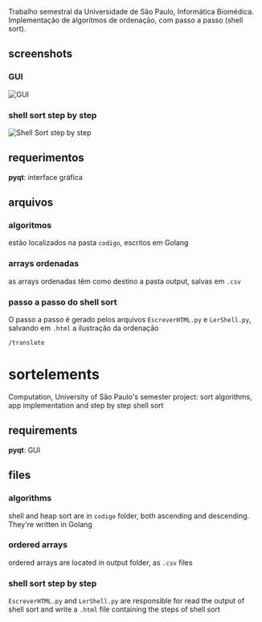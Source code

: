 Trabalho semestral da Universidade de São Paulo, Informática Biomédica. Implementação de algoritmos de ordenação, com passo a passo (shell sort).

## screenshots

### GUI
![GUI](http://u.cubeupload.com/rafaeldefazio/ordenarelementos.png)

### shell sort step by step
![Shell Sort step by step](http://u.cubeupload.com/rafaeldefazio/shellsortstepbystep.png)

## requerimentos
**pyqt**: interface gráfica

## arquivos

### algoritmos
estão localizados na pasta `codigo`, escritos em Golang

### arrays ordenadas
as arrays ordenadas têm como destino a pasta output, salvas em `.csv`

### passo a passo do shell sort
O passo a passo é gerado pelos arquivos `EscreverHTML.py` e `LerShell.py`, salvando em `.html` a ilustração da ordenação




```/translate```
# sortelements
Computation, University of São Paulo's  semester project: sort algorithms, app implementation and step by step shell sort

## requirements
**pyqt**: GUI 

## files  

### algorithms
shell and heap sort are in `codigo` folder, both ascending and descending. They're written in Golang

### ordered arrays
ordered arrays are located in output folder, as `.csv` files

### shell sort step by step
`EscreverHTML.py` and `LerShell.py` are responsible for read the output of shell sort and write a `.html` file containing the steps of shell sort
